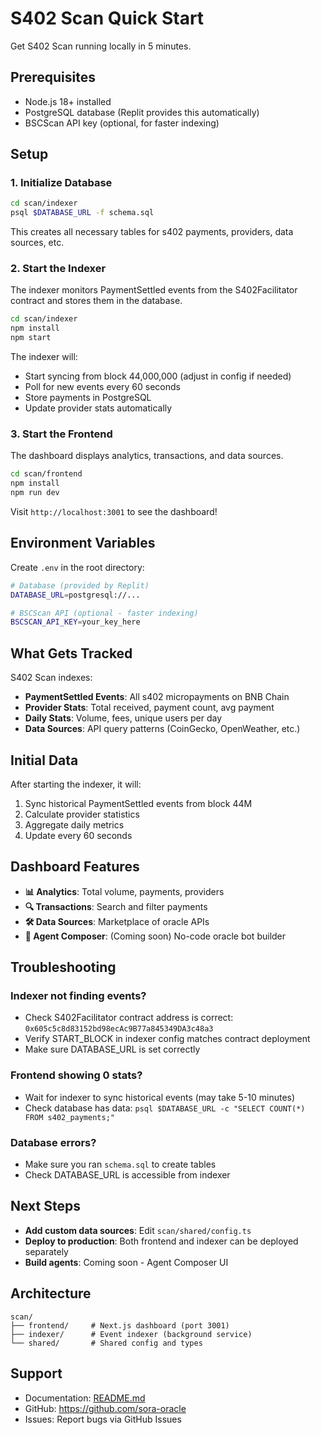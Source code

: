 # S402 Scan Quick Start

Get S402 Scan running locally in 5 minutes.

## Prerequisites

- Node.js 18+ installed
- PostgreSQL database (Replit provides this automatically)
- BSCScan API key (optional, for faster indexing)

## Setup

### 1. Initialize Database

```bash
cd scan/indexer
psql $DATABASE_URL -f schema.sql
```

This creates all necessary tables for s402 payments, providers, data sources, etc.

### 2. Start the Indexer

The indexer monitors PaymentSettled events from the S402Facilitator contract and stores them in the database.

```bash
cd scan/indexer
npm install
npm start
```

The indexer will:
- Start syncing from block 44,000,000 (adjust in config if needed)
- Poll for new events every 60 seconds
- Store payments in PostgreSQL
- Update provider stats automatically

### 3. Start the Frontend

The dashboard displays analytics, transactions, and data sources.

```bash
cd scan/frontend
npm install
npm run dev
```

Visit `http://localhost:3001` to see the dashboard!

## Environment Variables

Create `.env` in the root directory:

```bash
# Database (provided by Replit)
DATABASE_URL=postgresql://...

# BSCScan API (optional - faster indexing)
BSCSCAN_API_KEY=your_key_here
```

## What Gets Tracked

S402 Scan indexes:

- **PaymentSettled Events**: All s402 micropayments on BNB Chain
- **Provider Stats**: Total received, payment count, avg payment
- **Daily Stats**: Volume, fees, unique users per day
- **Data Sources**: API query patterns (CoinGecko, OpenWeather, etc.)

## Initial Data

After starting the indexer, it will:

1. Sync historical PaymentSettled events from block 44M
2. Calculate provider statistics
3. Aggregate daily metrics
4. Update every 60 seconds

## Dashboard Features

- **📊 Analytics**: Total volume, payments, providers
- **🔍 Transactions**: Search and filter payments
- **🛠️ Data Sources**: Marketplace of oracle APIs
- **🤖 Agent Composer**: (Coming soon) No-code oracle bot builder

## Troubleshooting

### Indexer not finding events?

- Check S402Facilitator contract address is correct: `0x605c5c8d83152bd98ecAc9B77a845349DA3c48a3`
- Verify START_BLOCK in indexer config matches contract deployment
- Make sure DATABASE_URL is set correctly

### Frontend showing 0 stats?

- Wait for indexer to sync historical events (may take 5-10 minutes)
- Check database has data: `psql $DATABASE_URL -c "SELECT COUNT(*) FROM s402_payments;"`

### Database errors?

- Make sure you ran `schema.sql` to create tables
- Check DATABASE_URL is accessible from indexer

## Next Steps

- **Add custom data sources**: Edit `scan/shared/config.ts`
- **Deploy to production**: Both frontend and indexer can be deployed separately
- **Build agents**: Coming soon - Agent Composer UI

## Architecture

```
scan/
├── frontend/     # Next.js dashboard (port 3001)
├── indexer/      # Event indexer (background service)
└── shared/       # Shared config and types
```

## Support

- Documentation: [README.md](./README.md)
- GitHub: https://github.com/sora-oracle
- Issues: Report bugs via GitHub Issues

